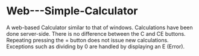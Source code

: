 # Web---Simple-Calculator
A web-based Calculator similar to that of windows.
Calculations have been done server-side.
There is no difference between the C and CE buttons.
Repeating pressing the = button does not issue new calculations.
Exceptions such as dividing by 0 are handled by displaying an E (Error).
